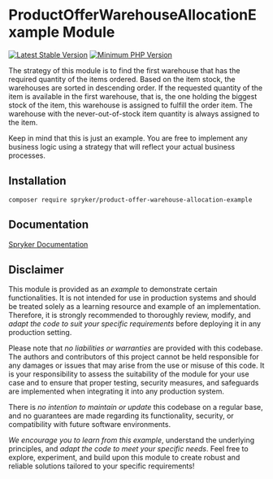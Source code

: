 # ProductOfferWarehouseAllocationExample Module
[![Latest Stable Version](https://poser.pugx.org/spryker/product-offer-warehouse-allocation-example/v/stable.svg)](https://packagist.org/packages/spryker/product-offer-warehouse-allocation-example)
[![Minimum PHP Version](https://img.shields.io/badge/php-%3E%3D%208.3-8892BF.svg)](https://php.net/)

The strategy of this module is to find the first warehouse that has the required quantity of the items ordered. Based on the item stock, the warehouses are sorted in descending order. If the requested quantity of the item is available in the first warehouse, that is, the one holding the biggest stock of the item, this warehouse is assigned to fulfill the order item. The warehouse with the never-out-of-stock item quantity is always assigned to the item.

Keep in mind that this is just an example. You are free to implement any business logic using a strategy that will reflect your actual business processes.

## Installation

```
composer require spryker/product-offer-warehouse-allocation-example
```

## Documentation

[Spryker Documentation](https://docs.spryker.com)

## Disclaimer

This module is provided as an *example* to demonstrate certain functionalities. It is not intended for use in production systems and should be treated solely as a learning resource and example of an implementation. Therefore, it is strongly recommended to thoroughly review, modify, and *adapt the code to suit your specific requirements* before deploying it in any production setting.

Please note that *no liabilities or warranties* are provided with this codebase. The authors and contributors of this project cannot be held responsible for any damages or issues that may arise from the use or misuse of this code. It is your responsibility to assess the suitability of the module for your use case and to ensure that proper testing, security measures, and safeguards are implemented when integrating it into any production system.

There is *no intention to maintain or update* this codebase on a regular base, and no guarantees are made regarding its functionality, security, or compatibility with future software environments.

*We encourage you to learn from this example*, understand the underlying principles, and *adapt the code to meet your specific needs*. Feel free to explore, experiment, and build upon this module to create robust and reliable solutions tailored to your specific requirements!
